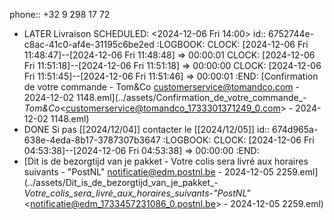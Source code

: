 phone:: +32 9 298 17 72

- LATER Livraison
  SCHEDULED: <2024-12-06 Fri 14:00>
  id:: 6752744e-c8ac-41c0-af4e-31195c6be2ed
  :LOGBOOK:
  CLOCK: [2024-12-06 Fri 11:48:47]--[2024-12-06 Fri 11:48:48] =>  00:00:01
  CLOCK: [2024-12-06 Fri 11:51:18]--[2024-12-06 Fri 11:51:18] =>  00:00:00
  CLOCK: [2024-12-06 Fri 11:51:45]--[2024-12-06 Fri 11:51:46] =>  00:00:01
  :END:
  [Confirmation de votre commande - Tom&Co <customerservice@tomandco.com> - 2024-12-02 1148.eml](../assets/Confirmation_de_votre_commande_-_Tom&Co_<customerservice@tomandco_1733301371249_0.com> - 2024-12-02 1148.eml)
- DONE Si pas [[2024/12/04]] contacter le [[2024/12/05]]
  id:: 674d965a-638e-4eda-8b17-3787307b3647
  :LOGBOOK:
  CLOCK: [2024-12-06 Fri 04:53:38]--[2024-12-06 Fri 04:53:38] =>  00:00:00
  :END:
- [Dit is de bezorgtijd van je pakket - Votre colis sera livré aux horaires suivants - "PostNL" <notificatie@edm.postnl.be> - 2024-12-05 2259.eml](../assets/Dit_is_de_bezorgtijd_van_je_pakket_-_Votre_colis_sera_livré_aux_horaires_suivants_-_"PostNL"_<notificatie@edm_1733457231086_0.postnl.be> - 2024-12-05 2259.eml)
